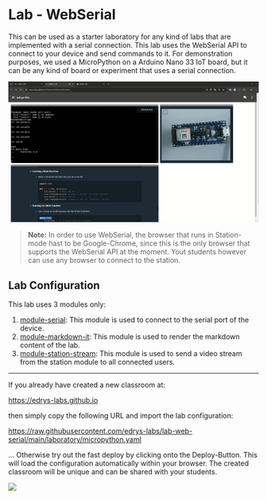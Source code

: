 # Lab - WebSerial

This can be used as a starter laboratory for any kind of labs that are implemented with a serial connection.
This lab uses the WebSerial API to connect to your device and send commands to it.
For demonstration purposes, we used a MicroPython on a Arduino Nano 33 IoT board, but it can be any kind of board or experiment that uses a serial connection.

![demo](./media/demo.gif)

> **Note:** In order to use WebSerial, the browser that runs in Station-mode hast to be Google-Chrome, since this is the only browser that supports the WebSerial API at the moment. Yout students however can use any browser to connect to the station.

## Lab Configuration

This lab uses 3 modules only:

1. [module-serial](https://github.com/edrys-labs/module-serial): This module is used to connect to the serial port of the device.
2. [module-markdown-it](https://github.com/edrys-labs/module-markdown-it): This module is used to render the markdown content of the lab.
3. [module-station-stream](https://github.com/edrys-labs/module-station-stream): This module is used to send a video stream from the station module to all connected users.

---

If you already have created a new classroom at:

https://edrys-labs.github.io

then simply copy the following URL and import the lab configuration:

https://raw.githubusercontent.com/edrys-labs/lab-web-serial/main/laboratory/micropython.yaml

... Otherwise try out the fast deploy by clicking onto the Deploy-Button.
This will load the configuration automatically within your browser.
The created classroom will be unique and can be shared with your students.

[<img src="https://img.shields.io/badge/%F0%9F%9A%80%20-%20Deploy%20Lab%20-%20light?style=plastic" height="25" />](https://edrys-labs.github.io/?/deploy/https://raw.githubusercontent.com/edrys-labs/lab-web-serial/main/laboratory/micropython.yaml)

